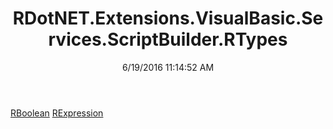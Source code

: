 ﻿---
title: RDotNET.Extensions.VisualBasic.Services.ScriptBuilder.RTypes
date: 6/19/2016 11:14:52 AM
---

[RBoolean](T-RDotNET.Extensions.VisualBasic.Services.ScriptBuilder.RTypes.RBoolean.html)
[RExpression](T-RDotNET.Extensions.VisualBasic.Services.ScriptBuilder.RTypes.RExpression.html)
